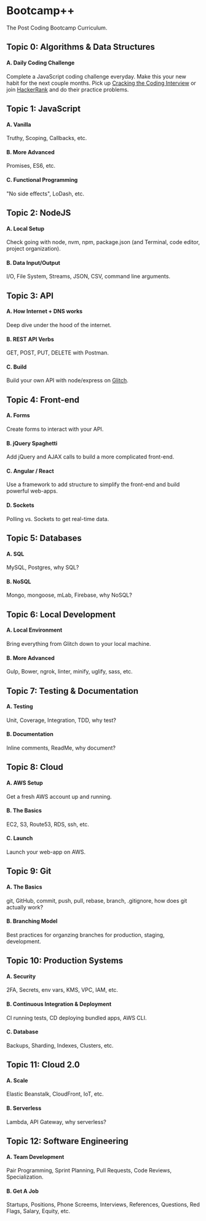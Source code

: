 # Bootcamp++
The Post Coding Bootcamp Curriculum.

## Topic 0: Algorithms & Data Structures
#### A. Daily Coding Challenge
Complete a JavaScript coding challenge everyday. Make this your new habit for the next couple months. Pick up [Cracking the Coding Interview](https://www.amazon.com/Cracking-Coding-Interview-Programming-Questions/dp/098478280X) or join [HackerRank](https://www.hackerrank.com/domains/algorithms/warmup) and do their practice problems.

## Topic 1: JavaScript
#### A. Vanilla
Truthy, Scoping, Callbacks, etc.
#### B. More Advanced
Promises, ES6, etc.
#### C. Functional Programming
"No side effects", LoDash, etc.

## Topic 2: NodeJS
#### A. Local Setup
Check going with node, nvm, npm, package.json (and Terminal, code editor, project organization).
#### B. Data Input/Output
I/O, File System, Streams, JSON, CSV, command line arguments.

## Topic 3: API
#### A. How Internet + DNS works
Deep dive under the hood of the internet.
#### B. REST API Verbs
GET, POST, PUT, DELETE with Postman.
#### C. Build
Build your own API with node/express on [Glitch](glitch.com).

## Topic 4: Front-end
#### A. Forms
Create forms to interact with your API.
#### B. jQuery Spaghetti
Add jQuery and AJAX calls to build a more complicated front-end.
#### C. Angular / React
Use a framework to add structure to simplify the front-end and build powerful web-apps.
#### D. Sockets
Polling vs. Sockets to get real-time data.

## Topic 5: Databases
#### A. SQL
MySQL, Postgres, why SQL?
#### B. NoSQL
Mongo, mongoose, mLab, Firebase, why NoSQL?

## Topic 6: Local Development
#### A. Local Environment
Bring everything from Glitch down to your local machine.
#### B. More Advanced
Gulp, Bower, ngrok, linter, minify, uglify, sass, etc.

## Topic 7: Testing & Documentation
#### A. Testing
Unit, Coverage, Integration, TDD, why test?
#### B. Documentation
Inline comments, ReadMe, why document?

## Topic 8: Cloud
#### A. AWS Setup
Get a fresh AWS account up and running.
#### B. The Basics
EC2, S3, Route53, RDS, ssh, etc.
#### C. Launch
Launch your web-app on AWS.

## Topic 9: Git
#### A. The Basics
git, GitHub, commit, push, pull, rebase, branch, .gitignore, how does git actually work?
#### B. Branching Model
Best practices for organzing branches for production, staging, development.

## Topic 10: Production Systems
#### A. Security
2FA, Secrets, env vars, KMS, VPC, IAM, etc.
#### B. Continuous Integration & Deployment
CI running tests, CD deploying bundled apps, AWS CLI.
#### C. Database
Backups, Sharding, Indexes, Clusters, etc.

## Topic 11: Cloud 2.0
#### A. Scale
Elastic Beanstalk, CloudFront, IoT, etc.
#### B. Serverless
Lambda, API Gateway, why serverless?

## Topic 12: Software Engineering
#### A. Team Development
Pair Programming, Sprint Planning, Pull Requests, Code Reviews, Specialization.
#### B. Get A Job
Startups, Positions, Phone Screems, Interviews, References, Questions, Red Flags, Salary, Equity, etc.
